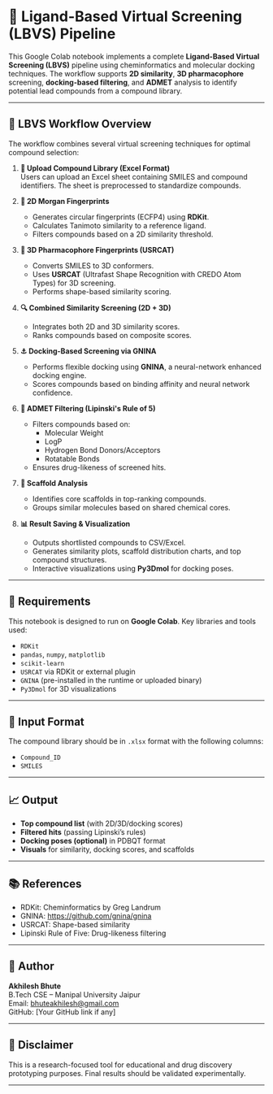# 🧬 Ligand-Based Virtual Screening (LBVS) Pipeline

This Google Colab notebook implements a complete **Ligand-Based Virtual Screening (LBVS)** pipeline using cheminformatics and molecular docking techniques. The workflow supports **2D similarity**, **3D pharmacophore** screening, **docking-based filtering**, and **ADMET** analysis to identify potential lead compounds from a compound library.

---

## 🚀 LBVS Workflow Overview

The workflow combines several virtual screening techniques for optimal compound selection:

1. **📂 Upload Compound Library (Excel Format)**  
   Users can upload an Excel sheet containing SMILES and compound identifiers. The sheet is preprocessed to standardize compounds.

2. **🧪 2D Morgan Fingerprints**  
   - Generates circular fingerprints (ECFP4) using **RDKit**.
   - Calculates Tanimoto similarity to a reference ligand.
   - Filters compounds based on a 2D similarity threshold.

3. **🧬 3D Pharmacophore Fingerprints (USRCAT)**  
   - Converts SMILES to 3D conformers.
   - Uses **USRCAT** (Ultrafast Shape Recognition with CREDO Atom Types) for 3D screening.
   - Performs shape-based similarity scoring.

4. **🔍 Combined Similarity Screening (2D + 3D)**  
   - Integrates both 2D and 3D similarity scores.
   - Ranks compounds based on composite scores.

5. **⚓ Docking-Based Screening via GNINA**  
   - Performs flexible docking using **GNINA**, a neural-network enhanced docking engine.
   - Scores compounds based on binding affinity and neural network confidence.

6. **🧪 ADMET Filtering (Lipinski's Rule of 5)**  
   - Filters compounds based on:
     - Molecular Weight
     - LogP
     - Hydrogen Bond Donors/Acceptors
     - Rotatable Bonds
   - Ensures drug-likeness of screened hits.

7. **🧱 Scaffold Analysis**  
   - Identifies core scaffolds in top-ranking compounds.
   - Groups similar molecules based on shared chemical cores.

8. **📊 Result Saving & Visualization**  
   - Outputs shortlisted compounds to CSV/Excel.
   - Generates similarity plots, scaffold distribution charts, and top compound structures.
   - Interactive visualizations using **Py3Dmol** for docking poses.

---

## 🔧 Requirements

This notebook is designed to run on **Google Colab**. Key libraries and tools used:

- `RDKit`
- `pandas`, `numpy`, `matplotlib`
- `scikit-learn`
- `USRCAT` via RDKit or external plugin
- `GNINA` (pre-installed in the runtime or uploaded binary)
- `Py3Dmol` for 3D visualizations

---

## 📁 Input Format

The compound library should be in `.xlsx` format with the following columns:
- `Compound_ID`
- `SMILES`

---

## 📈 Output

- **Top compound list** (with 2D/3D/docking scores)
- **Filtered hits** (passing Lipinski’s rules)
- **Docking poses (optional)** in PDBQT format
- **Visuals** for similarity, docking scores, and scaffolds

---

## 📚 References

- RDKit: Cheminformatics by Greg Landrum
- GNINA: https://github.com/gnina/gnina
- USRCAT: Shape-based similarity
- Lipinski Rule of Five: Drug-likeness filtering

---

## 🧠 Author

**Akhilesh Bhute**  
B.Tech CSE – Manipal University Jaipur  
Email: bhuteakhilesh@gmail.com  
GitHub: [Your GitHub link if any]

---

## 🧪 Disclaimer

This is a research-focused tool for educational and drug discovery prototyping purposes. Final results should be validated experimentally.

---
